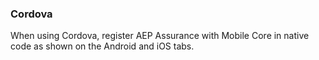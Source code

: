 ### Cordova

When using Cordova, register AEP Assurance with Mobile Core in native code as shown on the Android and iOS tabs.